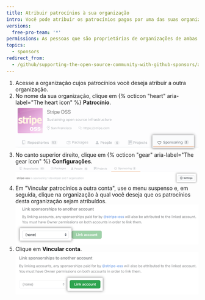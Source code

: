 ```yaml
---
title: Atribuir patrocínios à sua organização
intro: Você pode atribuir os patrocínios pagos por uma das suas organizações a outra organização.
versions:
  free-pro-team: '*'
permissions: As pessoas que são proprietárias de organizações de ambas as organizações podem atribuir patrocínios de uma organização à outra organização.
topics:
  - sponsors
redirect_from:
  - /github/supporting-the-open-source-community-with-github-sponsors/attributing-sponsorships-to-your-organization
---
```

1. Acesse a organização cujos patrocínios você deseja atribuir a outra organização.
1. No nome da sua organização, clique em {% octicon "heart" aria-label="The heart icon" %} **Patrocínio**. ![Aba "Patrocínio"](/assets/images/help/sponsors/sponsoring-tab.png)
1. No canto superior direito, clique em {% octicon "gear" aria-label="The gear icon" %} **Configurações**. ![Botão "Configurações"](/assets/images/help/sponsors/sponsoring-settings-button.png)
1. Em "Vincular patrocínios a outra conta", use o menu suspenso e, em seguida, clique na organização à qual você deseja que os patrocínios desta organização sejam atribuídos. ![Menu suspenso para selecionar conta](/assets/images/help/sponsors/select-an-account-drop-down.png)
1. Clique em **Vincular conta**. ![Botão "Vincular conta"](/assets/images/help/sponsors/link-account-button.png)
